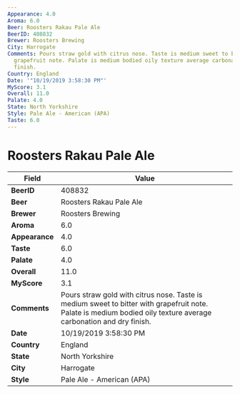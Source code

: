 ```yaml
---
Appearance: 4.0
Aroma: 6.0
Beer: Roosters Rakau Pale Ale
BeerID: 408832
Brewer: Roosters Brewing
City: Harrogate
Comments: Pours straw gold with citrus nose. Taste is medium sweet to bitter with
  grapefruit note. Palate is medium bodied oily texture average carbonation and dry
  finish.
Country: England
Date: '"10/19/2019 3:58:30 PM"'
MyScore: 3.1
Overall: 11.0
Palate: 4.0
State: North Yorkshire
Style: Pale Ale - American (APA)
Taste: 6.0
---
```


# Roosters Rakau Pale Ale

| Field         | Value |
|---------------|-------|
| **BeerID** | 408832 |
| **Beer** | Roosters Rakau Pale Ale |
| **Brewer** | Roosters Brewing |
| **Aroma** | 6.0 |
| **Appearance** | 4.0 |
| **Taste** | 6.0 |
| **Palate** | 4.0 |
| **Overall** | 11.0 |
| **MyScore** | 3.1 |
| **Comments** | Pours straw gold with citrus nose. Taste is medium sweet to bitter with grapefruit note. Palate is medium bodied oily texture average carbonation and dry finish. |
| **Date** | 10/19/2019 3:58:30 PM |
| **Country** | England |
| **State** | North Yorkshire |
| **City** | Harrogate |
| **Style** | Pale Ale - American (APA) |
